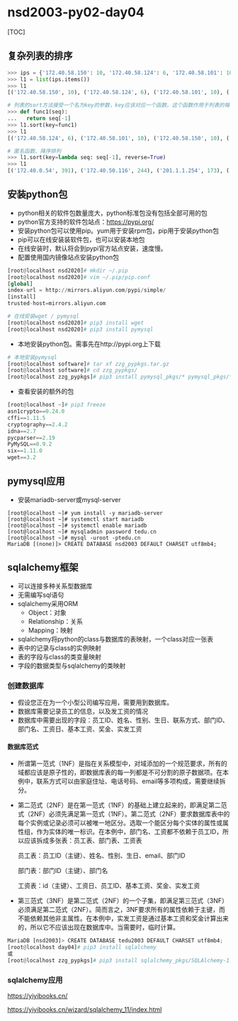 # nsd2003-py02-day04

[TOC]

## 复杂列表的排序

```python
>>> ips = {'172.40.58.150': 10, '172.40.58.124': 6, '172.40.58.101': 10, '127.0.0.1': 121, '192.168.4.254': 103, '192.168.2.254': 110, '201.1.1.254': 173, '201.1.2.254': 119, '172.40.0.54': 391, '172.40.50.116': 244}
>>> l1 = list(ips.items())
>>> l1
[('172.40.58.150', 10), ('172.40.58.124', 6), ('172.40.58.101', 10), ('127.0.0.1', 121), ('192.168.4.254', 103), ('192.168.2.254', 110), ('201.1.1.254', 173), ('201.1.2.254', 119), ('172.40.0.54', 391), ('172.40.50.116', 244)]

# 列表的sort方法接受一个名为key的参数，key应该对应一个函数。这个函数作用于列表的每一项，它将列表项的处理结果作为排序依据
>>> def func1(seq):
...   return seq[-1]
>>> l1.sort(key=func1)
>>> l1
[('172.40.58.124', 6), ('172.40.58.101', 10), ('172.40.58.150', 10), ('192.168.4.254', 103), ('192.168.2.254', 110), ('201.1.2.254', 119), ('127.0.0.1', 121), ('201.1.1.254', 173), ('172.40.50.116', 244), ('172.40.0.54', 391)]

# 匿名函数、降序排列
>>> l1.sort(key=lambda seq: seq[-1], reverse=True)
>>> l1
[('172.40.0.54', 391), ('172.40.50.116', 244), ('201.1.1.254', 173), ('127.0.0.1', 121), ('201.1.2.254', 119), ('192.168.2.254', 110), ('192.168.4.254', 103), ('172.40.58.101', 10), ('172.40.58.150', 10), ('172.40.58.124', 6)]
```

## 安装python包

- python相关的软件包数量庞大，python标准包没有包括全部可用的包
- python官方支持的软件包站点：https://pypi.org/
- 安装python包可以使用pip。yum用于安装rpm包，pip用于安装python包
- pip可以在线安装装软件包，也可以安装本地包
- 在线安装时，默认将会到pypi官方站点安装，速度慢。
- 配置使用国内镜像站点安装python包

```python
[root@localhost nsd2020]# mkdir ~/.pip
[root@localhost nsd2020]# vim ~/.pip/pip.conf
[global]
index-url = http://mirrors.aliyun.com/pypi/simple/
[install]
trusted-host=mirrors.aliyun.com

# 在线安装wget / pymysql
[root@localhost nsd2020]# pip3 install wget
[root@localhost nsd2020]# pip3 install pymysql
```

- 本地安装python包。需事先在http://pypi.org上下载

```python
# 本地安装pymysql
[root@localhost software]# tar xf zzg_pypkgs.tar.gz 
[root@localhost software]# cd zzg_pypkgs/
[root@localhost zzg_pypkgs]# pip3 install pymysql_pkgs/* pymysql_pkgs/*.tar.gz
```

- 查看安装的额外的包

```python
[root@localhost ~]# pip3 freeze
asn1crypto==0.24.0
cffi==1.11.5
cryptography==2.4.2
idna==2.7
pycparser==2.19
PyMySQL==0.9.2
six==1.11.0
wget==3.2	
```

## pymysql应用

- 安装mariadb-server或mysql-server

```shell
[root@localhost ~]# yum install -y mariadb-server
[root@localhost ~]# systemctl start mariadb
[root@localhost ~]# systemctl enable mariadb
[root@localhost ~]# mysqladmin password tedu.cn
[root@localhost ~]# mysql -uroot -ptedu.cn
MariaDB [(none)]> CREATE DATABASE nsd2003 DEFAULT CHARSET utf8mb4;
```

## sqlalchemy框架

- 可以连接多种关系型数据库
- 无需编写sql语句
- sqlalchemy采用ORM
  - Object：对象
  - Relationship：关系
  - Mapping：映射
- sqlalchemy将python的class与数据库的表映射，一个class对应一张表
- 表中的记录与class的实例映射
- 表的字段与class的类变量映射
- 字段的数据类型与sqlalchemy的类映射

### 创建数据库

- 假设您正在为一个小型公司编写应用，需要用到数据库。
- 数据库需要记录员工的信息，以及发工资的情况
- 数据库中需要出现的字段：员工ID、姓名、性别、生日、联系方式、部门ID、部门名、工资日、基本工资、奖金、实发工资

#### 数据库范式

- 所谓第一范式（1NF）是指在关系模型中，对域添加的一个规范要求，所有的域都应该是原子性的，即数据库表的每一列都是不可分割的原子数据项。在本例中，联系方式可以由家庭住址、电话号码、email等多项构成，需要继续拆分。

- 第二范式（2NF）是在第一范式（1NF）的基础上建立起来的，即满足第二范式（2NF）必须先满足第一范式（1NF）。第二范式（2NF）要求数据库表中的每个实例或记录必须可以被唯一地区分。选取一个能区分每个实体的属性或属性组，作为实体的唯一标识。在本例中，部门名、工资都不依赖于员工ID，所以应该拆成多张表：员工表、部门表、工资表

  员工表：员工ID（主键）、姓名、性别、生日、email、部门ID

  部门表：部门ID（主键）、部门名

  工资表：id（主键）、工资日、员工ID、基本工资、奖金、实发工资

- 第三范式（3NF）是第二范式（2NF）的一个子集，即满足第三范式（3NF）必须满足第二范式（2NF）。简而言之，3NF要求所有的属性依赖于主键，而不能依赖其他非主属性。在本例中，实发工资是通过基本工资和奖金计算出来的，所以它不应该出现在数据库中。当需要时，临时计算。

```python
MariaDB [nsd2003]> CREATE DATABASE tedu2003 DEFAULT CHARSET utf8mb4;
[root@localhost day04]# pip3 install sqlalchemy
或
[root@localhost zzg_pypkgs]# pip3 install sqlalchemy_pkgs/SQLAlchemy-1.2.14.tar.gz 
```

### sqlalchemy应用

https://yiyibooks.cn/

https://yiyibooks.cn/wizard/sqlalchemy_11/index.html

```python

```

